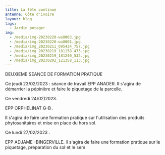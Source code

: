 ```yaml
---
title: La fête continue
antenne: Côte d'ivoire
layout: blog
tags:
  - Jardin potager
img:
  - /media/img-20230220-wa0003.jpg
  - /media/img-20230220-wa0001.jpg
  - /media/img_20230211_095434_757.jpg
  - /media/img_20230219_181158_473.jpg
  - /media/img_20230219_181240_532.jpg
  - /media/img_20230202_121358_113.jpg
---
```

D﻿EUXIEME SEANCE DE FORMATION PRATIQUE

Ce jeudi 23/02/2023 : séance de travail EPP ANADER. Il s'agira de démarrier la pépinière et faire le piquetage de la parcelle.

Ce vendredi 24/02)2023. 

EPP ORPHELINAT G-B .

Il s'agira de faire une formation pratique sur l'utilisation des produits phytosanitaires et mise en place du hors sol.

Ce lundi 27/02/2023 .

EPP ADJAME -BINGERVILLE. Il s'agira de faire une formation pratique sur le piquetage, préparation du sol et le sem